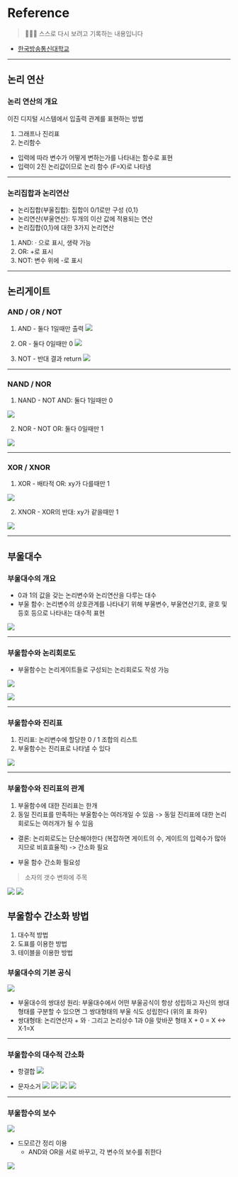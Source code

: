 
# Reference
> 🙇🏻‍♂️ 스스로 다시 보려고 기록하는 내용입니다

- [한국방송통신대학교](https://www.knou.ac.kr/knou/index.do?epTicket=ST-916435-Gtok0rF7k3emwse1uu6koP06Mqt6Qcxwlau-13)

---

## 논리 연산

### 논리 연산의 개요

이진 디지털 시스템에서 입출력 관계를 표현하는 방법

1. 그래프나 진리표
2. 논리함수

- 입력에 따라 변수가 어떻게 변하는가를 나타내는 함수로 표현
- 입력이 2진 논리값이므로 논리 함수 (F=X)로 나타냄

---

### 논리집합과 논리연산

- 논리집합(부울집합): 집합이 0/1로만 구성 {0,1}
- 논리연산(부울연산): 두개의 이산 값에 적용되는 연산
- 논리집합{0,1}에 대한 3가지 논리연산
1. AND: · 으로 표시, 생략 가능
2. OR: +로 표시
3. NOT: 변수 위에 -로 표시

---

## 논리게이트

### AND / OR / NOT

1. AND - 둘다 1일때만 출력
![](https://velog.velcdn.com/images/urtimeislimited/post/047e7801-a752-4491-a09a-895fdd627615/image.png)

2. OR - 둘다 0일때만 0
![](https://velog.velcdn.com/images/urtimeislimited/post/e02e6726-6c3d-45b8-8587-5bf87448300c/image.png)

3. NOT - 반대 결과 return
![](https://velog.velcdn.com/images/urtimeislimited/post/94c720e9-9646-4241-87d4-39b9acc53466/image.png)


---

### NAND / NOR

1. NAND - NOT AND: 둘다 1일때만 0

![](https://velog.velcdn.com/images/urtimeislimited/post/1c779258-2331-4048-addc-ed5859226752/image.png)

2. NOR - NOT OR: 둘다  0일때만 1

![](https://velog.velcdn.com/images/urtimeislimited/post/54381c62-2b17-4dbb-aa63-e269856f1228/image.png)


---

### XOR / XNOR

1. XOR - 배타적 OR: xy가 다를때만 1

![](https://velog.velcdn.com/images/urtimeislimited/post/71f2766c-982f-453d-975a-2235b6c05fdb/image.png)

2. XNOR - XOR의 반대: xy가 같을때만 1

![](https://velog.velcdn.com/images/urtimeislimited/post/b4904abb-2417-4c03-b9e1-1fc96b87ccc1/image.png)

---

## 부울대수

### 부울대수의 개요

- 0과 1의 값을 갖는 논리변수와 논리연산을 다루는 대수
- 부울 함수: 논리변수의 상호관계를 나타내기 위해 부울변수, 부울연산기호, 괄호 및 등호 등으로 나타내는 대수적 표현

![](https://velog.velcdn.com/images/urtimeislimited/post/9f8657a4-580b-418c-938b-210c02cd11bc/image.png)


---

### 부울함수와 논리회로도

- 부울함수는 논리게이트들로 구성되는 논리회로도 작성 가능

![](https://velog.velcdn.com/images/urtimeislimited/post/06143c07-5bf8-46d1-a5ec-2f43479088a3/image.png)

![](https://velog.velcdn.com/images/urtimeislimited/post/9ac085eb-9e76-4c03-99c4-156edd1b63b4/image.png)


---

### 부울함수와 진리표

1. 진리표: 논리변수에 할당한 0 / 1 조합의 리스트
2. 부울함수는 진리표로 나타낼 수 있다

![](https://velog.velcdn.com/images/urtimeislimited/post/d35c7379-e7c0-4bee-aac6-2097f0166cde/image.png)

---

### 부울함수와 진리표의 관계

1. 부울함수에 대한 진리표는 한개
2. 동일 진리표를 만족하는 부울함수는 여러개일 수 있음
-> 동일 진리표에 대한 논리회로도는 여러개가 될 수 있음
- 결론: 논리회로도는 단순해야한다 (복잡하면 게이트의 수, 게이트의 입력수가 많아지므로 비효효율적) -> 간소화 필요

- 부울 함수 간소화 필요성
> 소자의 갯수 변화에 주목

![](https://velog.velcdn.com/images/urtimeislimited/post/2ff61f64-710a-4e0b-b6af-b1cb121edb6b/image.png)
![](https://velog.velcdn.com/images/urtimeislimited/post/b8f06c7a-4d57-4399-a36e-0da78e4a076e/image.png)



## 부울함수 간소화 방법

1. 대수적 방법
2. 도표를 이용한 방법
3. 테이블을 이용한 방법


### 부울대수의 기본 공식

![](https://velog.velcdn.com/images/urtimeislimited/post/f4c05bda-558c-4548-a8d4-f2f679ea1b4d/image.png)

- 부울대수의 쌍대성 원리: 부울대수에서 어떤 부울공식이 항상 성립하고 자신의 쌍대형태를 구분할 수 있으면 그 쌍대형태의 부울 식도 성립한다 (위의 표 좌우)
- 쌍대형태: 논리연산자 + 와 · 그리고 논리상수 1과 0을 맞바꾼 형태
X + 0 = X <-> X·1=X

---

### 부울함수의 대수적 간소화

- 항결합
![](https://velog.velcdn.com/images/urtimeislimited/post/80dc5052-3d0d-4a12-b98e-b106181d689a/image.png)

- 문자소거
![](https://velog.velcdn.com/images/urtimeislimited/post/a68bd4c0-e001-4af3-969d-ecf1dd312404/image.png)
![](https://velog.velcdn.com/images/urtimeislimited/post/b558483a-ed76-4144-94b7-b516377a62a2/image.png)
![](https://velog.velcdn.com/images/urtimeislimited/post/8520e539-8806-4951-b030-c924f1e6e081/image.png)
![](https://velog.velcdn.com/images/urtimeislimited/post/c38daf1f-da5d-402e-98bd-58e2607d3cc3/image.png)



---

### 부울함수의 보수

![](https://velog.velcdn.com/images/urtimeislimited/post/45e1185d-0da0-412f-897c-b62a9e1d6384/image.png)


- 드모르간 정리 이용
	- AND와 OR을 서로 바꾸고, 각 변수의 보수를 취한다
    
![](https://velog.velcdn.com/images/urtimeislimited/post/236c277c-35c1-4078-ba86-e934ea42879b/image.png)

